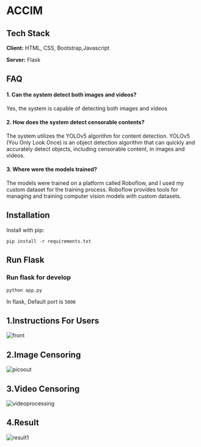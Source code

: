 # ACCIM

## Tech Stack

**Client:** HTML, CSS, Bootstrap,Javascript 

**Server:** Flask

## FAQ

#### **1.** Can the system detect both images and videos?

Yes, the system is capable of detecting both images and videos

#### **2.** How does the system detect censorable contents?

The system utilizes the YOLOv5 algorithm for content detection. YOLOv5 (You Only Look Once) is an object detection algorithm that can quickly and accurately detect objects, including censorable content, in images and videos.

#### **3.** Where were the models trained?

The models were trained on a platform called Roboflow, and I used my custom dataset for the training process. Roboflow provides tools for managing and training computer vision models with custom datasets.


## Installation

Install with pip:

```
pip install -r requirements.txt
```
## Run Flask
### Run flask for develop
```
python app.py
```
In flask, Default port is `5000`

## 1.Instructions For Users 
![front](https://github.com/Nandhukriss/Automatic-Censorable-Content-Identification-In-movies-Using-DeepLearning-Flask/assets/103727372/d25824d8-4d99-4f23-b3db-1563fe80ee84)

## 2.Image Censoring
![picoout](https://github.com/Nandhukriss/Automatic-Censorable-Content-Identification-In-movies-Using-DeepLearning-Flask/assets/103727372/31120b3d-9775-4a67-a983-5774da7a55fb)

## 3.Video Censoring 
![videoprocessing](https://github.com/Nandhukriss/Automatic-Censorable-Content-Identification-In-movies-Using-DeepLearning-Flask/assets/103727372/e075df09-d515-4528-a5e0-3aaaa1b25875)
## 4.Result
![result1](https://github.com/Nandhukriss/Automatic-Censorable-Content-Identification-In-movies-Using-DeepLearning-Flask/assets/103727372/daf77342-ead3-4a82-a8ac-66ed8879f78e)


